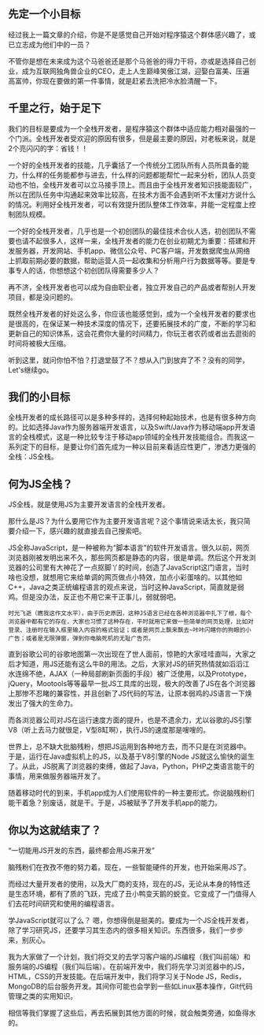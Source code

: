 ## 先定一个小目标

经过我上一篇文章的介绍，你是不是感觉自己开始对程序猿这个群体感兴趣了，或已立志成为他们中的一员？

不管你是想在未来成为这个马爸爸还是那个马爸爸的得力干将，亦或是选择自己创业，成为互联网独角兽企业的CEO，走上人生巅峰笑傲江湖，迎娶白富美、压遍高富帅，你现在要做的第一件事情，就是赶紧去洗把冷水脸清醒一下。

## 千里之行，始于足下

我们的目标是要成为一个全栈开发者，是程序猿这个群体中适应能力相对最强的一个门派。全栈开发者受欢迎的原因有很多，但是最主要的原因，对老板来说，就是2个亮闪闪的字：省钱！！

一个好的全栈开发者的技能，几乎囊括了一个传统分工团队所有人员所具备的能力，什么样的任务能都参与进去，什么样的问题都能帮忙一起来分析，团队人员变动也不怕，全栈开发者可以立马接手顶上。而且由于全栈开发者知识技能面较广，所以在团队任务中沟通起来效率比较高，在技术方面不会遇到听不太懂对方说什么的情况。利用好全栈开发者，可以有效提升团队整体工作效率，并能一定程度上控制团队规模。

一个好的全栈开发者，几乎也是一个初创团队的最佳技术合伙人选，初创团队不需要也请不起很多人，这样一来，全栈开发者的能力在创业初期尤为重要：搭建和开发服务器，开发网站、手机app、微信公众号、PC客户端，开发数据爬虫从网络上抓取前期必要的数据，帮助运营人员一起收集和分析用户行为数据等等。要是专事专人的话，你想想这个初创团队得需要多少人？

再不济，全栈开发者也可以成为自由职业者，独立开发自己的产品或者帮别人开发项目，都是没问题的。

既然全栈开发者的好处这么多，你应该也能感觉到，成为一个全栈开发者的要求也是很高的，在保证某一种技术深度的情况下，还要拓展技术的广度，不断的学习和更新自己的知识体系，这会花费你大量的时间精力，你玩王者农药或者出去逛街的时间将被极大压缩。

听到这里，就问你怕不怕？打退堂鼓了不？想从入门到放弃了不？没有的同学，Let's继续go。

## 我们的小目标
全栈开发者的成长路径可以是多种多样的，选择何种起始技术，也是有很多种方向的。比如选择Java作为服务器端开发语言，以及Swift/Java作为移动端app开发语言的全栈模式，这是一种比较专注于移动app领域的全栈开发技能组合。而我这一系列定下的目标，是要让你们首先成为一种以目前来看适应性更广，渗透力更强的全栈：JS全栈。

## 何为JS全栈？
JS全栈，就是使用JS为主要开发语言的全栈开发者。


那什么是JS？为什么要用它作为主要开发语言呢？这个事情说来话太长，我只简要介绍一下，感兴趣的就直接去自己搜索吧。

JS全称JavaScript，是一种被称为“脚本语言”的软件开发语言。很久以前，网页浏览器刚被发明出来不久，那些网页都是静态的内容，很是单调。然后这个开发浏览器的公司里有大神花了一点抠脚丫的时间，创造了JavaScript这门语言，当时啥也没想，就想用它来给单调的网页做点小特效，加点小彩蛋啥的。以其他如C++，Java之类正统编程语言的观点来说，当时这种JavaScript，简直就是弱鸡。但是没办法，反正也不用它来干正事儿，弱就弱吧。
```
时光飞逝（瞧我这作文水平），由于历史原因，这种JS语言已经在各种浏览器中扎下了根，每个浏览器中都有它的存在，大家也习惯了这种存在，平时就用它来做一些简单的网页处理，比如对登录、注册时在输入框里输入内容的格式验证；或者是网页上飘来飘去~咔咔闪瞎你的狗眼的小广告；或者是无限弹窗，弹到你电脑死机的无耻广告页。
```
直到谷歌公司的谷歌地图第一次出现在了世人面前，惊艳的大家哇哇直叫，大家之后才知道，用JS还能有这么牛B的用法。之后，大家对JS的研究热情就如滔滔江水连绵不绝，AJAX（一种局部刷新页面的手段）被广泛使用，以及Prototype，jQuery，Mootools等等最早一批JS工具库的出现，极大的改善了JS在各个浏览器上那惨不忍睹的兼容性，并且创新了JS代码的写法，让原本弱鸡的JS语言一下焕发出了强大的生命力。

而各浏览器公司对JS在运行速度方面的提升，也是不遗余力，尤以谷歌的JS引擎V8（听上去马力就很足，V型8缸啊），执行JS的速度那是嗖嗖的。

世界上，总不缺大批脑残粉，想把JS运用到各种地方去，而不只是在浏览器中。于是，运行在Java虚拟机上的JS，以及基于V8引擎的Node JS就这么愉快的诞生了。从此，JS脱离了浏览器的束缚，做起了Java，Python，PHP之类语言能干的事情，用来做服务器端开发了。

随着移动时代的到来，手机app成为人们使用软件的一种主要形式。你说脑残粉们能干着急？别废话，就是干。于是，JS被赋予了开发手机app的能力。

## 你以为这就结束了？

“一切能用JS开发的东西，最终都会用JS来开发”

脑残粉们在孜孜不倦的努力着。现在，一些智能硬件的开发，也开始采用JS了。

而经过大量开发者的使用，以及大厂商的支持，现在的JS，无论从本身的特性还是生态环境，都有了质的飞跃，完成了丑小鸭变天鹅的蜕变。它变成了一门值得人们去花时间研究和使用的编程语言。

学JavaScript就可以了么？
嗯，你想得倒是挺美的。要成为一个JS全栈开发者，除了学习研究JS，还要学习其生态内的很多相关知识。东西很多，我们一步步来，别灰心。

我为大家做了一个计划，我们将交叉的去学习客户端的JS编程（我们叫前端）和服务端的JS编程（我们叫后端）。在前端开发中，我们将先学习浏览器中的JS，HTML，CSS的开发技能。在后端开发中，我们将学习关于Node JS，Redis，MongoDB的后台服务开发。其间你可能也会学到一些如Linux基本操作，Git代码管理之类的实用知识。

相信等我们掌握了这些后，再去拓展到其他方面的时候，就会触类旁通，如鱼得水的。
